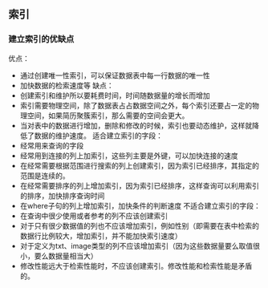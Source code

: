 ## 索引
### 建立索引的优缺点
优点：
 * 通过创建唯一性索引，可以保证数据表中每一行数据的唯一性
 * 加快数据的检索速度等
缺点：
 * 创建索引和维护所以要耗费时间，时间随数据量的增长而增加
 * 索引需要物理空间，除了数据表占占数据空间之外，每个索引还要占一定的物理空间，如果简历聚簇索引，那么需要的空间会更大。
 * 当对表中的数据进行增加，删除和修改的时候，索引也要动态维护，这样就降低了数据的维护速度。
适合建立索引的字段：
 * 经常用来查询的字段
 * 经常用到连接的列上加索引，这些列主要是外键，可以加快连接的速度
 * 在经常需要根据范围进行搜索的列上创建索引，因为索引已经排序，其指定的范围是连续的。
 * 在经常需要排序的列上增加索引，因为索引已经排序，这样查询可以利用索引的排序，加快排序查询时间
 * 在where子句的列上增加索引，加快条件的判断速度
 不适合建立索引的字段：
  * 在查询中很少使用或者参考的列不应该创建索引
  * 对于只有很少数据值的列也不应该增加索引，例如性别（即需要在表中检索的数据行比例较大，增加索引，并不能加快索引速度）
  * 对于定义为txt、image类型的列不应该增加索引（因为这些数据量要么取值很小，要么数据量相当大）
  * 修改性能远大于检索性能时，不应该创建索引。修改性能和检索性能是矛盾的。
